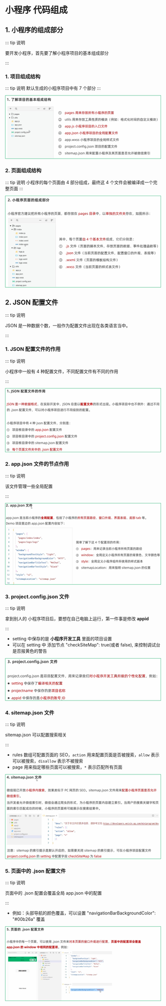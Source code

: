 # 小程序 代码组成

## 1. 小程序的组成部分

::: tip 说明

要开发小程序，首先要了解小程序项目的基本组成部分

:::

### 1. 项目组成结构

::: tip 说明
默认生成的小程序项目中有 7 个部分
:::

<img style="border: 1px solid #42b983;" src="./img/applet-compose-1.png" />

### 2. 页面组成结构

::: tip 说明
小程序的每个页面由 4 部分组成，最终这 4 个文件会被编译成一个完整页面
:::

<img style="border: 1px solid #42b983;" src="./img/applet-compose-2.png" />

## 2. JSON 配置文件

::: tip 说明

JSON 是一种数据个数，一般作为配置文件出现在各类语言当中。

:::

### 1. JSON 配置文件的作用

::: tip 说明

小程序中一般有 4 种配置文件，不同配置文件有不同的作用

:::

<img style="border: 1px solid #42b983;" src="./img/applet-compose-json.png" />

### 2. app.json 文件的节点作用

::: tip 说明

该文件管理一些全局配置

:::

<img style="border: 1px solid #42b983;" src="./img/applet-compose-app.json.png" />

### 3. project.config.json 文件

::: tip 说明

拿到别人的 小程序项目后，要想在自己电脑上运行，第一件事是修改 **appid**

:::

- setting 中保存的是 **小程序开发工具** 里面的项目设置
- 可以在 setting 中 添加节点 "checkSiteMap": true(或者 false), 来控制调试台是否报黄色的警告

<img style="border: 1px solid #42b983;" src="./img/applet-compose-project.json.png" />

### 4. sitemap.json 文件

::: tip 说明

sitemap.json 可以配置搜索相关

:::

- rules 数组可配置页面的 SEO，`action` 用来配置页面是否被搜索，`allow` 表示可以被搜索，`disallow` 表示不被搜索
- page 用来指定哪些页面可以被搜索，`*` 表示匹配所有页面

<img style="border: 1px solid #42b983;" src="./img/applet-compose-sitemap.json.png" />

### 5. 页面中的 .json 配置文件

::: tip 说明

页面中的 .json 配置会覆盖全局 app.json 中的配置

:::

- 例如：头部导航的颜色覆盖，可以设置 "navigationBarBackgroundColor": "#00b26a" 覆盖

<img style="border: 1px solid #42b983;" src="./img/applet-compose-page.json.png" />
